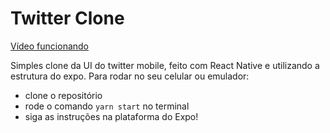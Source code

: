 # Twitter Clone

[ Vídeo funcionando ](https://www.linkedin.com/posts/carlos-daniel-barboza-727730177_compartilho-com-voc%C3%AAs-esse-projeto-que-me-activity-6706711115033841664-ooRD)

Simples clone da UI do twitter mobile, feito com React Native e utilizando a estrutura do expo. Para rodar no seu celular ou emulador:
- clone o repositório 
- rode o comando ```yarn start``` no terminal 
- siga as instruções na plataforma do Expo!
